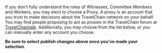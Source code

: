 If you don't fully understand the roles of Witnesses, Committee Members and Workers, you may elect to choose a Proxy. A proxy is an account that you trust to make decisions about the TravelChain network on your behalf. You may find people proposing to act as proxies in the TravelChain forum at [TravelChaintalk](https://bitsharestalk.org/index.php/board,75.0.html). Additionally, you may choose from the list below, or you can manually enter any account you choose.

**Be sure to select publish changes above once you've made your selection**.
